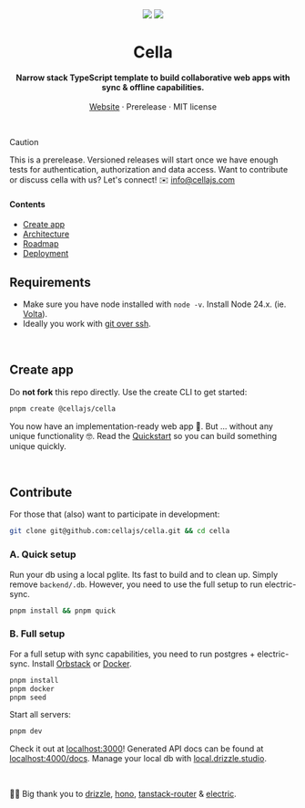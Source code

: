 <div align="center">

  <img src="./info/screenshot-dark.png#gh-dark-mode-only" />
  <img src="./info/screenshot.png#gh-light-mode-only" />

<br />

<!--
 *                            _ _
 *    ░▒▓█████▓▒░     ___ ___| | | __ _
 *    ░▒▓█   █▓▒░    / __/ _ \ | |/ _` |
 *    ░▒▓█   █▓▒░   | (_|  __/ | | (_| |
 *    ░▒▓█████▓▒░    \___\___|_|_|\__,_|                            
 *
 -->


<p>
	<h1><b>Cella</b></h1>
<p>
    <b>Narrow stack TypeScript template to build collaborative web apps with sync & offline capabilities.</b>
    <br />
    <br />
    <a href="https://cellajs.com">Website</a>
    ·
    Prerelease
    ·
    MIT license
  </p>
  <br />
</p>

</div>

> [!CAUTION]
> This is a prerelease. Versioned releases will start once we have enough tests for authentication, authorization and data access. Want to contribute or discuss cella with us? Let's connect! ✉️ <info@cellajs.com>

#### Contents
- [Create app](#create-app)
- [Architecture](/info/ARCHITECTURE.md)
- [Roadmap](/info/ROADMAP.md)
- [Deployment](/info/DEPLOYMENT.md)

## Requirements
- Make sure you have node installed with `node -v`. Install Node 24.x. (ie. [Volta](https://docs.volta.sh/guide/)).
- Ideally you work with [git over ssh](https://docs.github.com/en/authentication/connecting-to-github-with-ssh).

<br>

## Create app
Do **not fork** this repo directly. Use the create CLI to get started:

```bash
pnpm create @cellajs/cella
```

You now have an implementation-ready web app 🤯. But ... without any unique functionality 🤓. Read the [Quickstart](/info/QUICKSTART.md) so you can build something unique quickly.

<p>&nbsp;</p>

## Contribute
For those that (also) want to participate in development:

```bash
git clone git@github.com:cellajs/cella.git && cd cella
```

### A. Quick setup
Run your db using a local pglite. Its fast to build and to clean up. Simply remove `backend/.db`. However, you need to use the full setup to run electric-sync.

```bash
pnpm install && pnpm quick
```

### B. Full setup
For a full setup with sync capabilities, you need to run postgres + electric-sync. Install [Orbstack](https://orbstack.dev/) or [Docker](https://docs.docker.com/get-docker/).

```bash
pnpm install
pnpm docker
pnpm seed
```

Start all servers:

```bash
pnpm dev
```

Check it out at [localhost:3000](http://localhost:3000)! Generated API docs can be found at [localhost:4000/docs](http://localhost:4000/docs). Manage your local db with [local.drizzle.studio](http:local.drizzle.studio).

<p>&nbsp;</p>

💙💛 Big thank you to [drizzle](https://github.com/drizzle-team/drizzle-orm), [hono](https://github.com/honojs/hono), [tanstack-router](https://github.com/tanstack/router) & [electric](https://github.com/electric-sql/electric).
